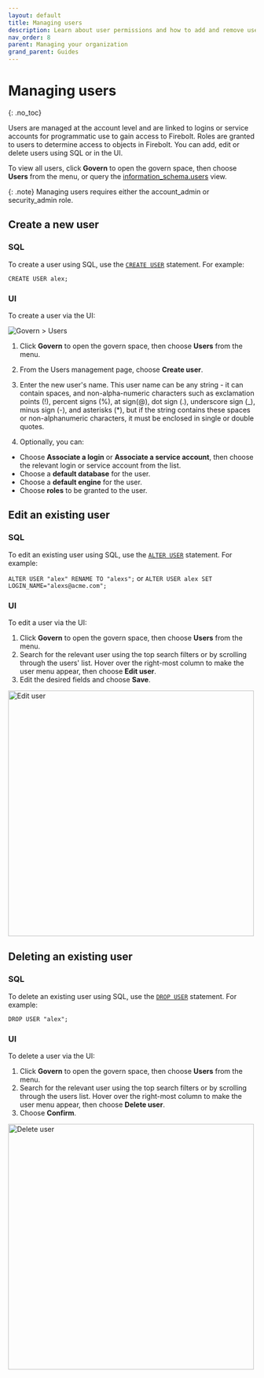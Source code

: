 ```yaml
---
layout: default
title: Managing users
description: Learn about user permissions and how to add and remove users in a Firebolt account.
nav_order: 8
parent: Managing your organization
grand_parent: Guides
---
```


# Managing users
{: .no_toc}

Users are managed at the account level and are linked to logins or service accounts for programmatic use to gain access to Firebolt. Roles are granted to users to determine access to objects in Firebolt. You can add, edit or delete users using SQL or in the UI. 

To view all users, click **Govern** to open the govern space, then choose **Users** from the menu, or query the [information_schema.users](../../Reference/information-schema/users.md) view. 

{: .note}
Managing users requires either the account_admin or security_admin role.

## Create a new user

### SQL 
To create a user using SQL, use the [`CREATE USER`](../../sql_reference/commands/access-control/create-user.md) statement. For example:

```CREATE USER alex;```

### UI
To create a user via the UI:

![Govern > Users](../../assets/images/userspage.png)

1. Click **Govern** to open the govern space, then choose **Users** from the menu.
2. From the Users management page, choose **Create user**.
3. Enter the new user's name. This user name can be any string - it can contain spaces, and non-alpha-numeric characters such as exclamation points (!), percent signs (%), at sign(@), dot sign (.), underscore sign (_), minus sign (-), and asterisks (*), but if the string contains these spaces or non-alphanumeric characters, it must be enclosed in single or double quotes. 

4. Optionally, you can:
  - Choose **Associate a login** or **Associate a service account**, then choose the relevant login or service account from the list.
  - Choose a **default database** for the user.
  - Choose a **default engine** for the user. 
  - Choose **roles** to be granted to the user. 

## Edit an existing user

### SQL 
To edit an existing user using SQL, use the [`ALTER USER`](../../sql_reference/commands/access-control/alter-user.md) statement. For example:

```ALTER USER "alex" RENAME TO "alexs";``` or ```ALTER USER alex SET LOGIN_NAME="alexs@acme.com";```

### UI
To edit a user via the UI:
1. Click **Govern** to open the govern space, then choose **Users** from the menu.
2. Search for the relevant user using the top search filters or by scrolling through the users' list. Hover over the right-most column to make the user menu appear, then choose **Edit user**.
3. Edit the desired fields and choose **Save**.

<img src="../../assets/images/edituser.png" alt="Edit user" width="500"/>

## Deleting an existing user

### SQL 
To delete an existing user using SQL, use the [`DROP USER`](../../sql_reference/commands/access-control/drop-user.md) statement. For example:

```DROP USER "alex";```

### UI
To delete a user via the UI:
1. Click **Govern** to open the govern space, then choose **Users** from the menu.
2. Search for the relevant user using the top search filters or by scrolling through the users list. Hover over the right-most column to make the user menu appear, then choose **Delete user**.
3. Choose **Confirm**.

<img src="../../assets/images/deleteuser.png" alt="Delete user" width="500"/>
